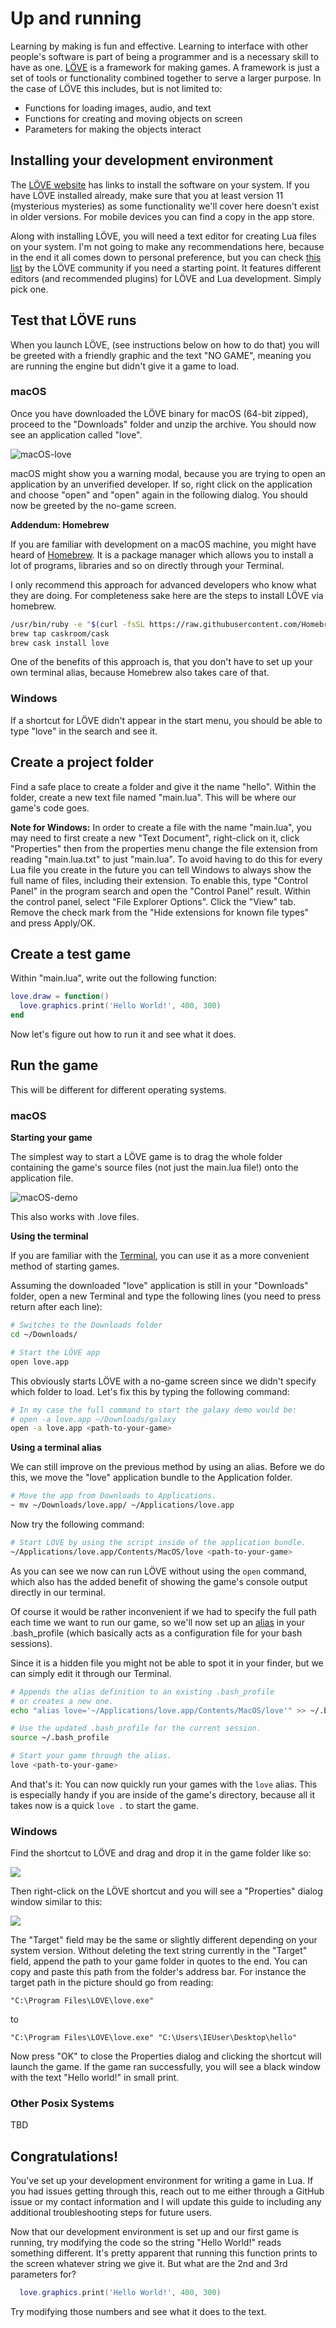 # Up and running

Learning by making is fun and effective.
Learning to interface with other people's software is part of being a programmer and is a necessary skill to have as one.
[LÖVE](https://love2d.org/) is a framework for making games.
A framework is just a set of tools or functionality combined together to serve a larger purpose.
In the case of LÖVE this includes, but is not limited to:

- Functions for loading images, audio, and text
- Functions for creating and moving objects on screen
- Parameters for making the objects interact

## Installing your development environment

The [LÖVE website](https://love2d.org/) has links to install the software on your system.
If you have LÖVE installed already, make sure that you at least version 11 (mysterious mysteries) as some functionality we'll cover here doesn't exist in older versions.
For mobile devices you can find a copy in the app store.

Along with installing LÖVE, you will need a text editor for creating Lua files on your system. I'm not going to make any recommendations here, because in the end it all comes down to personal preference, but you can check [this list](https://github.com/love2d-community/awesome-love2d/blob/master/README.md#ides) by the LÖVE community if you need a starting point. It features different editors (and recommended plugins) for LÖVE and Lua development. Simply pick one.

## Test that LÖVE runs

When you launch LÖVE, (see instructions below on how to do that) you will be greeted with a friendly graphic and the text "NO GAME", meaning you are running the engine but didn't give it a game to load.

### macOS

Once you have downloaded the LÖVE binary for macOS (64-bit zipped), proceed to the "Downloads" folder and unzip the archive. You should now see an application called "love".

![macOS-love](/images/02-01-macos-folder.png)

macOS might show you a warning modal, because you are trying to open an application by an unverified developer. If so, right click on the application and choose "open" and "open" again in the following dialog. You should now be greeted by the no-game screen.

**Addendum: Homebrew**

If you are familiar with development on a macOS machine, you might have heard of [Homebrew](https://brew.sh/). It is a package manager which allows you to install a lot of programs, libraries and so on directly through your Terminal.

I only recommend this approach for advanced developers who know what they are doing. For completeness sake here are the steps to install LÖVE via homebrew.

```sh
/usr/bin/ruby -e "$(curl -fsSL https://raw.githubusercontent.com/Homebrew/install/master/install)"
brew tap caskroom/cask
brew cask install love
```

One of the benefits of this approach is, that you don't have to set up your own terminal alias, because Homebrew also takes care of that.

### Windows

If a shortcut for LÖVE didn't appear in the start menu, you should be able to type "love" in the search and see it.

## Create a project folder

Find a safe place to create a folder and give it the name "hello".
Within the folder, create a new text file named "main.lua".
This will be where our game's code goes.

**Note for Windows:**
In order to create a file with the name "main.lua", you may need to first create a new "Text Document", right-click on it, click "Properties" then from the properties menu change the file extension from reading "main.lua.txt" to just "main.lua".
To avoid having to do this for every Lua file you create in the future you can tell Windows to always show the full name of files, including their extension.
To enable this, type "Control Panel" in the program search and open the "Control Panel" result.
Within the control panel, select "File Explorer Options".
Click the "View" tab.
Remove the check mark from the "Hide extensions for known file types" and press Apply/OK.

## Create a test game

Within "main.lua", write out the following function:

```lua
love.draw = function()
  love.graphics.print('Hello World!', 400, 300)
end
```

Now let's figure out how to run it and see what it does.

## Run the game

This will be different for different operating systems.

### macOS

**Starting your game**

The simplest way to start a LÖVE game is to drag the whole folder containing the game's source files (not just the main.lua file!) onto the application file.

![macOS-demo](/images/02-01-macos-drop-folder.gif)

This also works with .love files.

**Using the terminal**

If you are familiar with the [Terminal](https://en.wikipedia.org/wiki/Terminal_&#40;macOS&#41;), you can use it as a more convenient method of starting games.

Assuming the downloaded "love" application is still in your "Downloads" folder, open a new Terminal and type the following lines (you need to press return after each line):

```sh
# Switches to the Downloads folder
cd ~/Downloads/

# Start the LÖVE app
open love.app
```

This obviously starts LÖVE with a no-game screen since we didn't specify which folder to load. Let's fix this by typing the following command:

```sh
# In my case the full command to start the galaxy demo would be:
# open -a love.app ~/Downloads/galaxy
open -a love.app <path-to-your-game>
```

**Using a terminal alias**

We can still improve on the previous method by using an alias. Before we do this, we move the "love" application bundle to the Application folder.

```sh
# Move the app from Downloads to Applications.
~ mv ~/Downloads/love.app/ ~/Applications/love.app
```

Now try the following command:

```sh
# Start LÖVE by using the script inside of the application bundle.
~/Applications/love.app/Contents/MacOS/love <path-to-your-game>
```

As you can see we now can run LÖVE without using the `open` command, which also has the added benefit of showing the game's console output directly in our terminal.

Of course it would be rather inconvenient if we had to specify the full path each time we want to run our game, so we'll now set up an [alias](https://en.wikipedia.org/wiki/Alias_&#40;command&#41;) in your .bash_profile (which basically acts as a configuration file for your bash sessions).

Since it is a hidden file you might not be able to spot it in your finder, but we can simply edit it through our Terminal.

```sh
# Appends the alias definition to an existing .bash_profile
# or creates a new one.
echo "alias love='~/Applications/love.app/Contents/MacOS/love'" >> ~/.bash_profile

# Use the updated .bash_profile for the current session.
source ~/.bash_profile

# Start your game through the alias.
love <path-to-your-game>
```

And that's it: You can now quickly run your games with the `love` alias. This is especially handy if you are inside of the game's directory, because all it takes now is a quick `love .` to start the game.

### Windows

Find the shortcut to LÖVE and drag and drop it in the game folder like so:

![](/images/02-01-windows-folder.png)

Then right-click on the LÖVE shortcut and you will see a "Properties" dialog window similar to this:

![](/images/02-01-windows-shortcut.png)

The "Target" field may be the same or slightly different depending on your system version.
Without deleting the text string currently in the "Target" field, append the path to your game folder in quotes to the end.
You can copy and paste this path from the folder's address bar.
For instance the target path in the picture should go from reading:
```
"C:\Program Files\LOVE\love.exe"
```
to
```
"C:\Program Files\LOVE\love.exe" "C:\Users\IEUser\Desktop\hello"
```

Now press "OK" to close the Properties dialog and clicking the shortcut will launch the game.
If the game ran successfully, you will see a black window with the text "Hello world!" in small print.

### Other Posix Systems

TBD

## Congratulations!

You've set up your development environment for writing a game in Lua.
If you had issues getting through this, reach out to me either through a GitHub issue or my contact information and I will update this guide to including any additional troubleshooting steps for future users.


Now that our development environment is set up and our first game is running, try modifying the code so the string "Hello World!" reads something different.
It's pretty apparent that running this function prints to the screen whatever string we give it.
But what are the 2nd and 3rd parameters for?

```lua
  love.graphics.print('Hello World!', 400, 300)
```

Try modifying those numbers and see what it does to the text.
